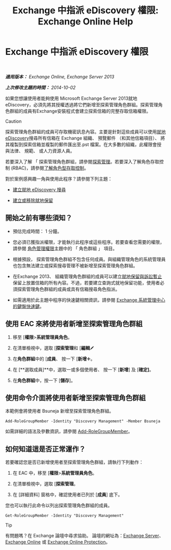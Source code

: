 ﻿---
title: 'Exchange 中指派 eDiscovery 權限: Exchange Online Help'
TOCTitle: Exchange 中指派 eDiscovery 權限
ms:assetid: 729e09d8-614b-431f-ae04-ae41fb4c628e
ms:mtpsurl: https://technet.microsoft.com/zh-tw/library/Dd298059(v=EXCHG.150)
ms:contentKeyID: 50473480
ms.date: 05/23/2018
mtps_version: v=EXCHG.150
ms.translationtype: MT
---

# Exchange 中指派 eDiscovery 權限

 

_**適用版本：** Exchange Online, Exchange Server 2013_

_**上次修改主題的時間：** 2014-10-02_

如果您想讓使用者能夠使用 Microsoft Exchange Server 2013就地 eDiscovery，必須先將其授權透過將它們新增至探索管理角色群組。探索管理角色群組的成員有Exchange安裝程式會建立探索信箱的完整存取信箱權限。

> [!CAUTION]  
> 探索管理角色群組的成員可存取機密訊息內容。主要是針對這些成員可以使用<a href="in-place-ediscovery-exchange-2013-help.md">就地 eDiscovery</a>搜尋所有信箱在 Exchange 組織、 預覽郵件 （和其他信箱項目）、 將其複製到探索信箱並複製的郵件匯出至.pst 檔案。在大多數的組織，此權限會授與法律、 規範、 或人力資源人員。<br />



若要深入了解 「 探索管理角色群組，請參閱[探索管理](discovery-management-exchange-2013-help.md)。若要深入了解角色存取控制 (RBAC)，請參閱[了解角色型存取控制](understanding-role-based-access-control-exchange-2013-help.md)。

對於案例感興趣一角與使用此程序？請參閱下列主題：

  - [建立就地 eDiscovery 搜尋](create-an-in-place-ediscovery-search-exchange-2013-help.md)

  - [建立或移除就地保留](create-or-remove-an-in-place-hold-exchange-2013-help.md)

## 開始之前有哪些須知？

  - 預估完成時間： 1 分鐘。

  - 您必須已獲指派權限，才能執行此程序或這些程序。若要查看您需要的權限，請參閱 [角色管理權限](role-management-permissions-exchange-2013-help.md)主題中的 「 角色群組 」 項目。

  - 根據預設， 探索管理角色群組不包含任何成員。與組織管理角色的系統管理員也包含無法建立或探索搜尋管理不被新增至探索管理角色群組。

  - 在Exchange 2013、 組織管理角色群組的成員可以建立[就地保留與訴訟暫止](in-place-hold-and-litigation-hold-exchange-2013-help.md)保留上放置信箱的所有內容。不過，若要建立查詢式就地保留功能，使用者必須探索管理角色群組的成員或具有信箱搜尋角色指派。

  - 如需適用於此主題中程序的快速鍵相關資訊，請參閱 [Exchange 系統管理中心的鍵盤快速鍵](keyboard-shortcuts-in-the-exchange-admin-center-exchange-online-protection-help.md)。

## 使用 EAC 來將使用者新增至探索管理角色群組

1.  移至 \[**權限**\>**系統管理員角色**。

2.  在清單檢視中，選取 \[**探索管理**和 \[**編輯**![編輯圖示](images/JJ218640.6f53ccb2-1f13-4c02-bea0-30690e6ea71d(EXCHG.150).gif "編輯圖示")

3.  在**角色群組**中的 \[**成員**、 按一下 \[**新增**![加入圖示](images/JJ218640.c1e75329-d6d7-4073-a27d-498590bbb558(EXCHG.150).gif "加入圖示")。

4.  在 \[**選取成員\]**中，選取一或多個使用者、 按一下 \[**新增**\] 及 \[**確定\]**。

5.  在**角色群組**中，按一下 \[**儲存**\]。

## 使用命令介面將使用者新增至探索管理角色群組

本範例會將使用者 Bsuneja 新增至探索管理角色群組。

    Add-RoleGroupMember -Identity "Discovery Management" -Member Bsuneja

如需詳細的語法及參數資訊，請參閱 [Add-RoleGroupMember](https://technet.microsoft.com/zh-tw/library/dd638207\(v=exchg.150\))。

## 如何知道這是否正常運作？

若要確認您是否已新增使用者至探索管理角色群組，請執行下列動作：

1.  在 EAC 中，移至 \[**權限**\>**系統管理員角色**。

2.  在清單檢視中，選取 \[**探索管理**。

3.  在 \[詳細資料\] 窗格中，確認使用者已列於 \[**成員**\] 底下。

您也可以執行此命令以列出探索管理角色群組的成員。

    Get-RoleGroupMember -Identity "Discovery Management"


> [!TIP]  
> 有問題嗎？在 Exchange 論壇中尋求協助。 論壇的網址為：<a href="https://go.microsoft.com/fwlink/p/?linkid=60612">Exchange Server</a>、 <a href="https://go.microsoft.com/fwlink/p/?linkid=267542">Exchange Online</a> 或 <a href="https://go.microsoft.com/fwlink/p/?linkid=285351">Exchange Online Protection</a>。



